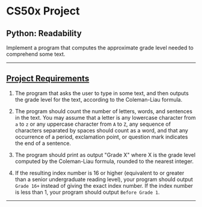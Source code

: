 # CS50x Project
## Python: Readability
Implement a program that computes the approximate grade level needed to comprehend some text.

---

## [Project Requirements](https://cs50.harvard.edu/x/2020/psets/6/readability/)
1. The program that asks the user to type in some text, and then outputs the grade level for the text, according to the Coleman-Liau formula.

2. The program should count the number of letters, words, and sentences in the text. You may assume that a letter is any lowercase character from ```a``` to ```z``` or any uppercase character from ```A``` to ```Z```, any sequence of characters separated by spaces should count as a word, and that any occurrence of a period, exclamation point, or question mark indicates the end of a sentence.

3. The program should print as output "Grade X" where X is the grade level computed by the Coleman-Liau formula, rounded to the nearest integer.

4. If the resulting index number is 16 or higher (equivalent to or greater than a senior undergraduate reading level), your program should output ```Grade 16+``` instead of giving the exact index number. If the index number is less than 1, your program should output ```Before Grade 1```.

---
